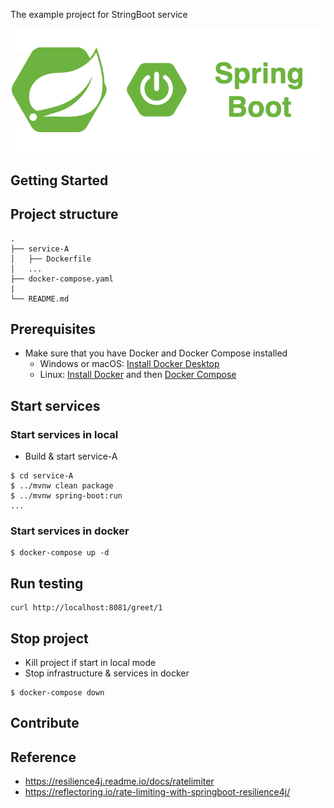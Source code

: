 The example project for StringBoot service

<div align="center">
    <img src="./assets/images/spring_boot_icon.png"/>
</div>

## Getting Started

## Project structure
```
.
├── service-A
│   ├── Dockerfile
│   ...
├── docker-compose.yaml
|
└── README.md
```

## Prerequisites
- Make sure that you have Docker and Docker Compose installed
  - Windows or macOS:
    [Install Docker Desktop](https://www.docker.com/get-started)
  - Linux: [Install Docker](https://www.docker.com/get-started) and then
    [Docker Compose](https://github.com/docker/compose)

## Start services
### Start services in local

- Build & start service-A
```shell script
$ cd service-A
$ ../mvnw clean package
$ ../mvnw spring-boot:run
...
```

### Start services in docker 

```shell script
$ docker-compose up -d
```

## Run testing

```shell script
curl http://localhost:8081/greet/1
```

## Stop project

- Kill project if start in local mode
- Stop infrastructure & services in docker

```shell script
$ docker-compose down
```

## Contribute

## Reference
- https://resilience4j.readme.io/docs/ratelimiter
- https://reflectoring.io/rate-limiting-with-springboot-resilience4j/